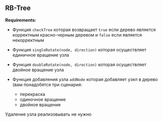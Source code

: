 ## RB-Tree
**Requirements:**

+ Функция `checkTree` которая возвращает `true` если дерево является корректным красно-черным деревом и `false` если является некорректным

+ Функция `singleRotate(node, direction)` которая осуществляет единичное вращение узла

+ Функция `doubleRotate(node, direction)` которая осуществляет двойное вращение узла

+ Функция добавления узла `addNode` которая добавляет узел в дерево (вам понадобятся три сценария:
  + перекраска
  + одиночное вращение
  + двойное вращение

Удаление узла реализовывать не нужно
